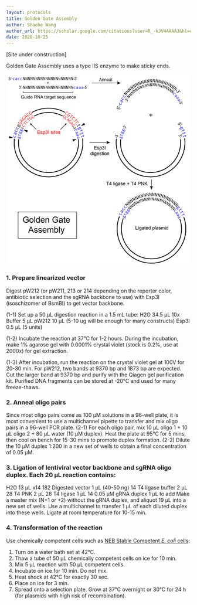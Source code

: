 ```yaml
---
layout: protocols
title: Golden Gate Assembly
author: Shaohe Wang
author_url: https://scholar.google.com/citations?user=R_-kJV4AAAAJ&hl=en
date: 2020-10-25
---
```


[Site under construction]

Golden Gate Assembly uses a type IIS enzyme to make sticky ends.

<img src="/assets/img/Golden-gate-assembly-01.png" alt="Golden Gate Assembly schematics" />

### 1. Prepare linearized vector

Digest pW212 (or pW211, 213 or 214 depending on the reporter color, antibiotic selection and the sgRNA backbone to use) with Esp3I (isoschizomer of BsmBI) to get vector backbone.

(1-1) Set up a 50 μL digestion reaction in a 1.5 mL tube:
H2O		34.5 μL
10x Buffer	5 μL
pW212	10 μL (5-10 ug will be enough for many constructs)
Esp3I		0.5 μL (5 units)

(1-2) Incubate the reaction at 37°C for 1-2 hours.  During the incubation, make 1% agarose gel with 0.0001% crystal violet (stock is 0.2%, use at 2000x) for gel extraction.

(1-3) After incubation, run the reaction on the crystal violet gel at 100V for 20-30 min.  For pW212, two bands at 9370 bp and 1873 bp are expected.  Cut the larger band at 9370 bp and purify with the Qiagen gel purification kit.  Purified DNA fragments can be stored at -20°C and used for many freeze-thaws.

### 2. Anneal oligo pairs

Since most oligo pairs come as 100 μM solutions in a 96-well plate, it is most convenient to use a multichannel pipette to transfer and mix oligo pairs in a 96-well PCR plate.
(2-1) For each oligo pair, mix 10 μL oligo 1 + 10 μL oligo 2 + 80 μL water (10 μM duplex).  Heat the plate at 95°C for 5 mins, then cool on bench for 15-30 mins to promote duplex formation.
(2-2) Dilute the 10 μM duplex 1:200 in a new set of wells to obtain a final concentration of 0.05 μM.

### 3. Ligation of lentiviral vector backbone and sgRNA oligo duplex.  Each 20 μL reaction contains:

H2O				13 μL				x14	182
	Digested vector		1 μL (40-50 ng)			14
	T4 ligase buffer 		2 μL					28
	T4 PNK			2 μL					28
	T4 ligase			1 μL					14
	0.05 μM gRNA duplex	1 μL					to add
Make a master mix (N+1 or +2) without the gRNA duplex, and aliquot 19 μL into a new set of wells.  Use a multichannel to transfer 1 μL of each diluted duplex into these wells.  Ligate at room temperature for 10-15 min.


### 4. Transformation of the reaction

Use chemically competent cells such as [NEB Stable Competent _E. coli_ cells](https://www.neb.com/products/c3040-neb-stable-competent-e-coli-high-efficiency#Product%20Information):

  1. Turn on a water bath set at 42°C.
  1. Thaw a tube of 50 µL chemically competent cells on ice for 10 min.
  1. Mix 5 µL reaction with 50 µL competent cells.
  1. Incubate on ice for 10 min. Do not mix.
  1. Heat shock at 42°C for exactly 30 sec.
  1. Place on ice for 3 min.
  1. Spread onto a selection plate. Grow at 37°C overnight or 30°C for 24 h (for plasmids with high risk of recombination).
